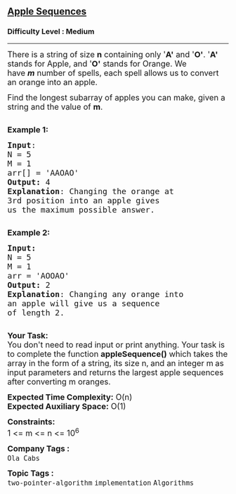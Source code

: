 <h2><a href="https://www.geeksforgeeks.org/problems/apple-sequences--170646/1">Apple Sequences</a></h2><h3>Difficulty Level : Medium</h3><hr><div class="problems_problem_content__Xm_eO"><p><span style="font-size: 18px;">There is a string&nbsp;of size <strong>n</strong>&nbsp;containing only '<strong>A'</strong>&nbsp;and '<strong>O'</strong>. '<strong>A'</strong> stands for Apple, and '<strong>O'</strong> stands for Orange. We have&nbsp;<strong><em>m</em></strong>&nbsp;number of spells, each spell allows us to convert an orange into an apple. </span></p>
<p><span style="font-size: 18px;">Find the longest subarray of apples you can make, given a string and the value of <strong>m</strong>.</span></p>
<p><br><span style="font-size: 18px;"><strong>Example 1:</strong></span></p>
<pre><span style="font-size: 18px;"><strong>Input</strong>:
N = 5
M = 1
arr[] = 'AAOAO'
<strong>Output:</strong>&nbsp;4&nbsp;
<strong>Explanation</strong>: Changing the orange at 
3rd position into an apple gives 
us the maximum possible answer.
</span></pre>
<p><br><span style="font-size: 18px;"><strong>Example 2:</strong></span></p>
<pre><span style="font-size: 18px;"><strong>Input:</strong>
N = 5
M = 1
arr = 'AOOAO'
<strong>Output:&nbsp;</strong>2
<strong>Explanation</strong>: Changing any orange into 
an apple will give us a sequence 
of length 2.</span></pre>
<p><br><span style="font-size: 18px;"><strong>Your Task:&nbsp;&nbsp;</strong><br>You don't need to read input or print anything. Your task is to complete the function <strong>appleSequence</strong><strong>()</strong>&nbsp;which takes the array in the form of a string, its size n,<strong>&nbsp;</strong>and an integer m<strong>&nbsp;</strong>as input parameters&nbsp;and returns the largest apple sequences after converting m oranges.</span></p>
<p><span style="font-size: 18px;"><strong>Expected Time Complexity:</strong> O(n)<br><strong>Expected Auxiliary Space:</strong> O(1)</span></p>
<p><span style="font-size: 18px;"><strong>Constraints:</strong><br>1 &lt;= m &lt;= n &lt;= 10<sup>6</sup></span></p></div><p><span style=font-size:18px><strong>Company Tags : </strong><br><code>Ola Cabs</code>&nbsp;<br><p><span style=font-size:18px><strong>Topic Tags : </strong><br><code>two-pointer-algorithm</code>&nbsp;<code>implementation</code>&nbsp;<code>Algorithms</code>&nbsp;